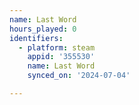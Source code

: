 ```yaml
---
name: Last Word
hours_played: 0
identifiers:
  - platform: steam
    appid: '355530'
    name: Last Word
    synced_on: '2024-07-04'

---
```

